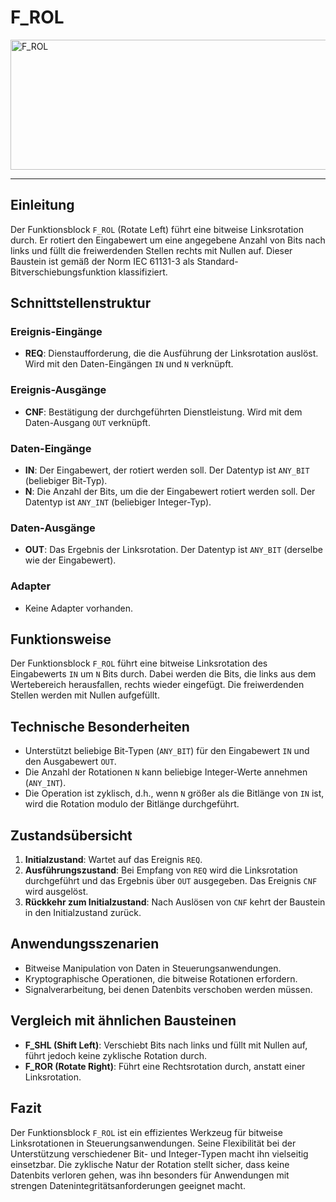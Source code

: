 # F_ROL

<img width="1340" height="208" alt="F_ROL" src="https://github.com/user-attachments/assets/24e2181b-8b77-46bf-bf08-bc549c06ab07" />

* * * * * * * * * *
## Einleitung
Der Funktionsblock `F_ROL` (Rotate Left) führt eine bitweise Linksrotation durch. Er rotiert den Eingabewert um eine angegebene Anzahl von Bits nach links und füllt die freiwerdenden Stellen rechts mit Nullen auf. Dieser Baustein ist gemäß der Norm IEC 61131-3 als Standard-Bitverschiebungsfunktion klassifiziert.

## Schnittstellenstruktur

### **Ereignis-Eingänge**
- **REQ**: Dienstaufforderung, die die Ausführung der Linksrotation auslöst. Wird mit den Daten-Eingängen `IN` und `N` verknüpft.

### **Ereignis-Ausgänge**
- **CNF**: Bestätigung der durchgeführten Dienstleistung. Wird mit dem Daten-Ausgang `OUT` verknüpft.

### **Daten-Eingänge**
- **IN**: Der Eingabewert, der rotiert werden soll. Der Datentyp ist `ANY_BIT` (beliebiger Bit-Typ).
- **N**: Die Anzahl der Bits, um die der Eingabewert rotiert werden soll. Der Datentyp ist `ANY_INT` (beliebiger Integer-Typ).

### **Daten-Ausgänge**
- **OUT**: Das Ergebnis der Linksrotation. Der Datentyp ist `ANY_BIT` (derselbe wie der Eingabewert).

### **Adapter**
- Keine Adapter vorhanden.

## Funktionsweise
Der Funktionsblock `F_ROL` führt eine bitweise Linksrotation des Eingabewerts `IN` um `N` Bits durch. Dabei werden die Bits, die links aus dem Wertebereich herausfallen, rechts wieder eingefügt. Die freiwerdenden Stellen werden mit Nullen aufgefüllt.

## Technische Besonderheiten
- Unterstützt beliebige Bit-Typen (`ANY_BIT`) für den Eingabewert `IN` und den Ausgabewert `OUT`.
- Die Anzahl der Rotationen `N` kann beliebige Integer-Werte annehmen (`ANY_INT`).
- Die Operation ist zyklisch, d.h., wenn `N` größer als die Bitlänge von `IN` ist, wird die Rotation modulo der Bitlänge durchgeführt.

## Zustandsübersicht
1. **Initialzustand**: Wartet auf das Ereignis `REQ`.
2. **Ausführungszustand**: Bei Empfang von `REQ` wird die Linksrotation durchgeführt und das Ergebnis über `OUT` ausgegeben. Das Ereignis `CNF` wird ausgelöst.
3. **Rückkehr zum Initialzustand**: Nach Auslösen von `CNF` kehrt der Baustein in den Initialzustand zurück.

## Anwendungsszenarien
- Bitweise Manipulation von Daten in Steuerungsanwendungen.
- Kryptographische Operationen, die bitweise Rotationen erfordern.
- Signalverarbeitung, bei denen Datenbits verschoben werden müssen.

## Vergleich mit ähnlichen Bausteinen
- **F_SHL (Shift Left)**: Verschiebt Bits nach links und füllt mit Nullen auf, führt jedoch keine zyklische Rotation durch.
- **F_ROR (Rotate Right)**: Führt eine Rechtsrotation durch, anstatt einer Linksrotation.

## Fazit
Der Funktionsblock `F_ROL` ist ein effizientes Werkzeug für bitweise Linksrotationen in Steuerungsanwendungen. Seine Flexibilität bei der Unterstützung verschiedener Bit- und Integer-Typen macht ihn vielseitig einsetzbar. Die zyklische Natur der Rotation stellt sicher, dass keine Datenbits verloren gehen, was ihn besonders für Anwendungen mit strengen Datenintegritätsanforderungen geeignet macht.
